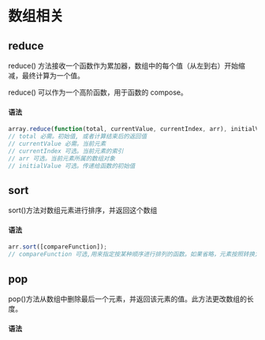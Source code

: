# 数组相关

## reduce

reduce() 方法接收一个函数作为累加器，数组中的每个值（从左到右）开始缩减，最终计算为一个值。

reduce() 可以作为一个高阶函数，用于函数的 compose。

#### 语法

```javascript
array.reduce(function(total, currentValue, currentIndex, arr), initialValue)
// total 必需。初始值, 或者计算结束后的返回值
// currentValue 必需。当前元素
// currentIndex 可选。当前元素的索引
// arr 可选。当前元素所属的数组对象
// initialValue 可选。传递给函数的初始值
```

## sort

sort()方法对数组元素进行排序，并返回这个数组

#### 语法

```javascript
arr.sort([compareFunction]);
// compareFunction 可选,用来指定按某种顺序进行排列的函数。如果省略，元素按照转换为的字符串的各个字符的Unicode位点进行排序。
```

## pop

pop()方法从数组中删除最后一个元素，并返回该元素的值。此方法更改数组的长度。

#### 语法
